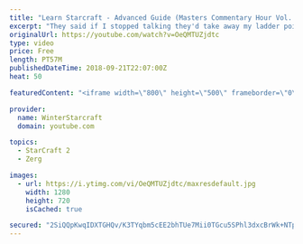 ```yaml
---
title: "Learn Starcraft - Advanced Guide (Masters Commentary Hour Vol. 1)"
excerpt: "They said if I stopped talking they'd take away my ladder points. Next one I upload will have more terran/toss blame RNGesus."
originalUrl: https://youtube.com/watch?v=OeQMTUZjdtc
type: video
price: Free
length: PT57M
publishedDateTime: 2018-09-21T22:07:00Z
heat: 50

featuredContent: "<iframe width=\"800\" height=\"500\" frameborder=\"0\" src=\"https://www.youtube.com/embed/OeQMTUZjdtc\" allow=\"accelerometer; autoplay; encrypted-media; gyroscope; picture-in-picture\" allowfullscreen></iframe>"

provider:
  name: WinterStarcraft
  domain: youtube.com

topics:
  - StarCraft 2
  - Zerg

images:
  - url: https://i.ytimg.com/vi/OeQMTUZjdtc/maxresdefault.jpg
    width: 1280
    height: 720
    isCached: true

secured: "2SiQQpKwqIDXTGHQv/K3TYqbm5cEE2bhTUe7Mii0TGcu5SPhl3dxcBrWk+NTp9oVleOIJFit6q3UWVhzm1fqk6Ybqz1nTvOsR/U1fbD4h/fmu5ItSmQUa1//0I9i+EnARFRk8Gk9IFXiqClWOnkwOUQ999zq0cptabRnZssNHipbw1TnSQx4CaNP17yKv8GxILuCl8+i62JUWK+0VhwKEQnImfiNG6EA50q2EtW9hQOuGMhODDuqm3MdDcYK3bRXfO8DoKMkgy7vHCxS11fuXUnchHtAGyFjxgfHbBPDeWplDCFoei86dr2urh5ntl0gaN3kc9ZxVNbbwprfYzlwpN8pgnh/KQG8OqxP94IkrrergY/IQ2lG3ifOjQX5iSews8H2Xn3/ZByk/4MN0XHOwZwTLdSskZLXuHpNgvK1yr0=;nU3BGLJzhyb5eL/Z8olu0A=="
---
```


